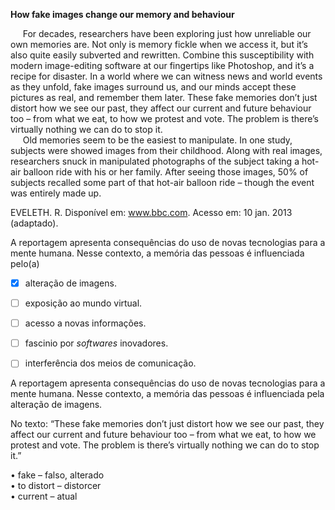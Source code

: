 

**How fake images change our memory and behaviour**

     For decades, researchers have been exploring just how unreliable our own memories are. Not only is memory fickle when we access it, but it’s also quite easily subverted and rewritten. Combine this susceptibility with modern image-editing software at our fingertips like Photoshop, and it’s a recipe for disaster. In a world where we can witness news and world events as they unfold, fake images surround us, and our minds accept these pictures as real, and remember them later. These fake memories don’t just distort how we see our past, they affect our current and future behaviour too – from what we eat, to how we protest and vote. The problem is there’s virtually nothing we can do to stop it.\
     Old memories seem to be the easiest to manipulate. In one study, subjects were showed images from their childhood. Along with real images, researchers snuck in manipulated photographs of the subject taking a hot-air balloon ride with his or her family. After seeing those images, 50% of subjects recalled some part of that hot-air balloon ride – though the event was entirely made up.

EVELETH. R. Disponível em: www.bbc.com.
Acesso em: 10 jan. 2013 (adaptado).

A reportagem apresenta consequências do uso de novas tecnologias para a mente humana. Nesse contexto, a memória das pessoas é influenciada pelo(a)



- [x] alteração de imagens.
- [ ] exposição ao mundo virtual.
- [ ] acesso a novas informações.
- [ ] fascinio por *softwares* inovadores.
- [ ] interferência dos meios de comunicação.


A reportagem apresenta consequências do uso de novas tecnologias para a mente humana. Nesse contexto, a memória das pessoas é influenciada pela alteração de imagens.

No texto: “These fake memories don’t just distort how we see our past, they affect our current and future behaviour too – from what we eat, to how we protest and vote. The problem is there’s virtually nothing we can do to stop it.”

• fake – falso, alterado\
• to distort – distorcer\
• current – atual

        